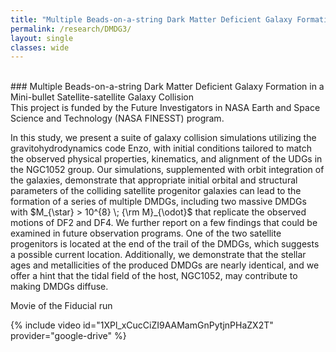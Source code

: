 ```yaml
---
title: "Multiple Beads-on-a-string Dark Matter Deficient Galaxy Formation in a Mini-bullet Satellite-satellite Galaxy Collision"
permalink: /research/DMDG3/
layout: single
classes: wide
---
```


<br/>
### Multiple Beads-on-a-string Dark Matter Deficient Galaxy Formation in a Mini-bullet Satellite-satellite Galaxy Collision
<br/>
This project is funded by the Future Investigators in NASA Earth and Space Science and Technology <a href="https://nspires.nasaprs.com/external/solicitations/summary!init.do?solId=%7b87947100-56AE-C4DC-C511-0349862D658A%7d&path=open" style="text-decoration:none" target="_blank">(NASA FINESST)</a> program.

In this study, we present a suite of galaxy collision simulations utilizing the gravitohydrodynamics code Enzo, with initial conditions tailored to match the observed physical properties, kinematics, and alignment of the UDGs in the NGC1052 group. 
Our simulations, supplemented with orbit integration of the galaxies, demonstrate that appropriate initial orbital and structural parameters of the colliding satellite progenitor galaxies can lead to the formation of a series of multiple DMDGs, including two massive DMDGs with $M_{\star} > 10^{8} \; {\rm M}_{\odot}$ that replicate the observed motions of DF2 and DF4. 
We further report on a few findings that could be examined in future observation programs. 
One of the two satellite progenitors is located at the end of the trail of the DMDGs, which suggests a possible current location. 
Additionally, we demonstrate that the stellar ages and metallicities of the produced DMDGs are nearly identical, and we offer a hint that the tidal field of the host, NGC1052, may contribute to making DMDGs diffuse.

Movie of the Fiducial run

{% include video id="1XPl_xCucCiZI9AAMamGnPytjnPHaZX2T" provider="google-drive" %}
